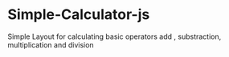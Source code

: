# Simple-Calculator-js
Simple Layout for calculating basic operators add , substraction, multiplication and division
